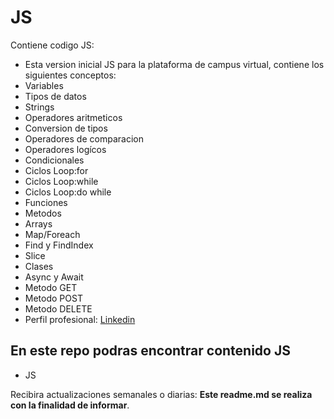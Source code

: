 # JS
Contiene codigo JS:
* Esta version inicial JS para la plataforma de campus virtual, contiene los siguientes conceptos:
* Variables
* Tipos de datos
* Strings
* Operadores aritmeticos
* Conversion de tipos
* Operadores de comparacion
* Operadores logícos
* Condicionales
* Ciclos Loop:for
* Ciclos Loop:while
* Ciclos Loop:do while
* Funciones
* Metodos
* Arrays
* Map/Foreach
* Find y FindIndex
* Slice
* Clases
* Async y Await
* Metodo GET
* Metodo POST
* Metodo DELETE
* Perfil profesional: [ Linkedin ](https://www.linkedin.com/in/pedro-jose-castro-colon "Perfil profesional")

## En este repo podras encontrar contenido JS
* JS


Recibira actualizaciones semanales o diarias: **Este readme.md se realiza con la finalidad de informar**.

